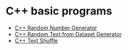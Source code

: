 # C++ basic programs
* [C++ Random Number Generator](/cpp_random_number_generator)
* [C++ Random Text from Dataset Generator](/cpp_random_text_from_dataset)
* [C++ Text Shuffle](/cpp_text_shuffle)